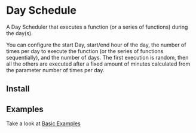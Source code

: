 # Day Schedule
A Day Scheduler that executes a function (or a series of functions) during the day(s).

You can configure the start Day, start/end hour of the day, the number of times per day to execute the function (or the series of functions sequentially),
and the number of days.  The first execution is random, then all the others are executed after a fixed amount of minutes calculated from the parameter
number of times per day.

## Install 

## Examples
Take a look at [Basic Examples](examples/basic.js)

